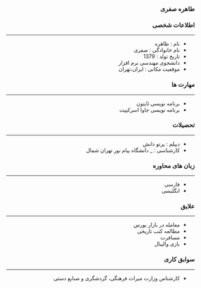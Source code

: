 <style type="text/css">
body{
 direction:rtl;
}
</style>
###  طاهره صفری

### اطلاعات شخصی

---
+ نام : طاهره
+ نام خانوادگی : صفری
+ تاریخ تولد : 1379
+ دانشجوی مهندسی نرم افزار 
+ موقعیت مکانی : ایران،تهران


### مهارت ها

---
+ برنامه نویسی ئایتون
+ برنامه نویسی جاوا اسرکیپت

### تحصیلات

---
+ دیپلم : پرتو دانش 
+ کارشناسی : 
_ دانشگاه پیام نور تهران شمال 

### زبان های محاوره

---
+ فارسی
+ انگلیسی

### علایق

---
+ معامله در بازار بورس  
+ مطالعه کتب تاریخی
+ مسافرت
+ بازی والیبال

### سوابق کاری

---
+ کارشناس وزارت میراث فرهنگی، گردشگری و صنایع دستی



